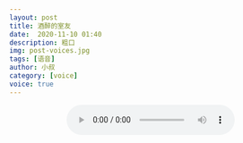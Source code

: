 ```yaml
---
layout: post
title: 酒醉的室友
date:  2020-11-10 01:40
description: 粗口
img: post-voices.jpg
tags: [语音]
author: 小叔
category: [voice]
voice: true
---
```

<div align="center">
  <audio controls preload="auto" src="https://klouderr.sgp1.digitaloceanspaces.com/1617098580368-%E9%85%92%E9%86%89%E7%9A%84%E5%AE%A4%E5%8F%8B.mp4"></audio>
</div>
